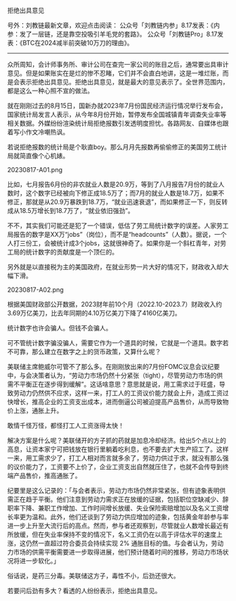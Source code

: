 
拒绝出具意见

号外：刘教链最新文章，欢迎点击阅读：
公众号「刘教链内参」8.17发表：《内参：发了一层链，还是靠空投吸引羊毛党的套路》。
公众号「刘教链Pro」8.17发表：《BTC在2024减半前突破10万刀的理由》。

* * *

众所周知，会计师事务所、审计公司在查完一家公司的账目之后，通常要出具审计意见。但是如果账实在是烂的惨不忍睹，它们并不会直白地讲，这是一堆烂账，而是会表示拒绝出具意见。拒绝出具意见，就是最大的意见表示了。全世界范围内，都是这么一种心照不宣的做法。

就在刚刚过去的8月15日，国新办就2023年7月份国民经济运行情况举行发布会，国家统计局发言人表示，从今年8月份开始，暂停发布全国城镇青年调查失业率等相关数据。外媒纷纷渲染统计局拒绝报数引发透明度担忧。各路网友、自媒体也跟着写小作文冷嘲热讽。

若说拒绝报数的统计局是个耿直boy。那么月月先报数再偷偷修正的美国劳工统计局就简直像个心机婊。

20230817-A01.png

比如，七月报告6月份的非农就业人数是20.9万，等到了八月报告7月份的就业人数时，这个数字已经被向下修正成18.5万了；而7月的就业人数是18.7万，如果不修正，那就是从20.9万暴跌到18.7万，“就业迅速衰退”，而如果修正一下，则反转成从18.5万增长到18.7万了，“就业依旧强劲”。

不不，其实我们可能还是犯了一个错误，低估了劳工局统计数字的误差。人家劳工局报告的数字是XX万“jobs”（岗位），而不是“headcounts”（人数）。据说，一个人打三份工，会被统计成3个jobs，这就很神奇了。如果你是一个斜杠青年，对劳工局的统计数字的贡献度是一个顶仨的。

另外就是以直接税为主的美国政府，在就业形势一片大好的情况下，财政收入却大幅下滑。

20230817-A02.png

根据美国财政部公开数据，2023财年前10个月（2022.10-2023.7）财政收入约3.69万亿美刀，比去年同期的4.10万亿美刀下降了4160亿美刀。

统计数字也许会骗人。但钱不会骗人。

可不管统计数字骗没骗人，需要它作为一个道具的时候，它就是一个道具。数字若不可靠，那么建立在数字之上的货币政策，又算什么呢？

美联储主席鲍威尔可管不了那么多。在刚刚放出来的7月份FOMC议息会议纪要中，与会决策者认为，“劳动力市场仍然十分紧张（tight），尽管劳动力市场的供需不平衡正在逐步得到缓解”。这话啥意思？意思就是说，用工需求过于旺盛，导致劳动力仍然供不应求，这样一来，打工人的工资议价能力就会上升，造成工资过快增长，推高企业的工资支出成本，进而倒逼公司被迫提高产品售价，从而导致物价上涨，通胀上升。

敢情千怪万怪，都怪打工人工资涨得太快！

解决方案是什么呢？美联储开的方子抓的药就是加息冷却经济。给出5个点以上的高息，让资本家宁可把钱放在银行里躺着吃利息，也不要去扩大生产招工了。这样一来，用工需求少了，打工人相对而言就多余了，劳动力供过于求，就没有那么强的议价能力了，工资要不上价了，企业工资支出自然就压住了，也就不会传导到终端产品售价，推高通胀了。

纪要里是这么记录的：「与会者表示，劳动力市场仍然非常紧张，但有迹象表明供需正在趋于平衡。他们注意到劳动力需求正在放缓的证据，包括职位空缺减少、辞职率下降、兼职工作增加、工作时间增长放缓、失业保险索赔增加以及名义工资增长率更为温和。此外，他们还谈到了劳动力供应增加的迹象，包括黄金年龄参与率进一步上升至大流行后的高点。然而，参与者还观察到，尽管就业人数增长最近有所放缓，但在失业率保持不变的情况下，名义工资仍在以高于评估水平的速度上涨，这仍然一直超过符合委员会持续实现 2% 通胀目标的值。与会者认为，劳动力市场的供需平衡需要进一步取得进展，他们预计随着时间的推移，劳动力市场状况将进一步软化。」

俗话说，是药三分毒。美联储这方子，毒性不小，后劲还很大。

若要问后劲有多大？看透的人纷纷表示，拒绝出具意见。

